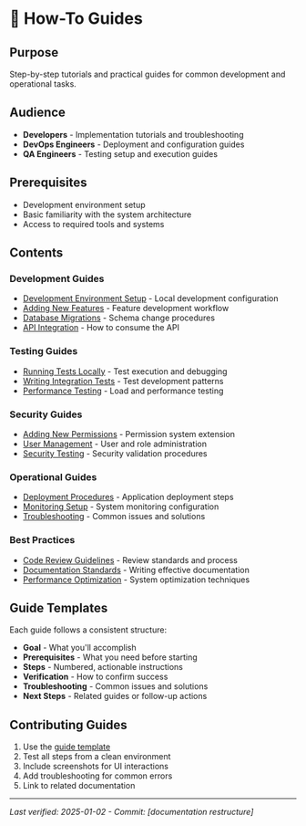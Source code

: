 # 📖 How-To Guides

## Purpose

Step-by-step tutorials and practical guides for common development and operational tasks.

## Audience

- **Developers** - Implementation tutorials and troubleshooting
- **DevOps Engineers** - Deployment and configuration guides
- **QA Engineers** - Testing setup and execution guides

## Prerequisites

- Development environment setup
- Basic familiarity with the system architecture
- Access to required tools and systems

## Contents

### Development Guides

- [Development Environment Setup](./development-setup.md) - Local development configuration
- [Adding New Features](./adding-features.md) - Feature development workflow
- [Database Migrations](./database-migrations.md) - Schema change procedures
- [API Integration](./api-integration.md) - How to consume the API

### Testing Guides

- [Running Tests Locally](./running-tests.md) - Test execution and debugging
- [Writing Integration Tests](./writing-integration-tests.md) - Test development patterns
- [Performance Testing](./performance-testing.md) - Load and performance testing

### Security Guides

- [Adding New Permissions](./adding-permissions.md) - Permission system extension
- [User Management](./user-management.md) - User and role administration
- [Security Testing](./security-testing.md) - Security validation procedures

### Operational Guides

- [Deployment Procedures](./deployment.md) - Application deployment steps
- [Monitoring Setup](./monitoring.md) - System monitoring configuration
- [Troubleshooting](./troubleshooting.md) - Common issues and solutions

### Best Practices

- [Code Review Guidelines](./code-review.md) - Review standards and process
- [Documentation Standards](./documentation.md) - Writing effective documentation
- [Performance Optimization](./performance.md) - System optimization techniques

## Guide Templates

Each guide follows a consistent structure:

- **Goal** - What you'll accomplish
- **Prerequisites** - What you need before starting  
- **Steps** - Numbered, actionable instructions
- **Verification** - How to confirm success
- **Troubleshooting** - Common issues and solutions
- **Next Steps** - Related guides or follow-up actions

## Contributing Guides

1. Use the [guide template](./templates/guide-template.md)
2. Test all steps from a clean environment
3. Include screenshots for UI interactions
4. Add troubleshooting for common errors
5. Link to related documentation

---

*Last verified: 2025-01-02 - Commit: [documentation restructure]*
